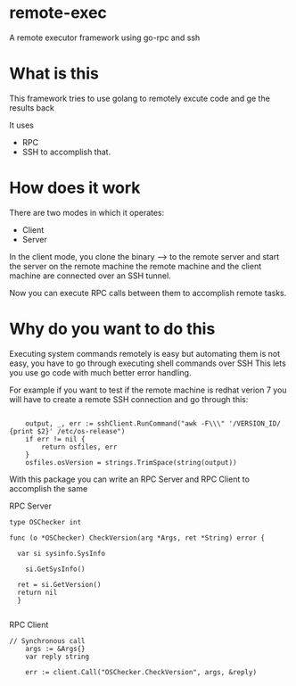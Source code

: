 # remote-exec
A remote executor framework using go-rpc and ssh

# What is this
This framework tries to use golang to remotely excute code and ge the results back

It uses
* RPC
* SSH
to accomplish that.

# How does it work

There are two modes in which it operates:

* Client
* Server

In the client mode, you clone the binary --> to the remote server and start the server on the remote machine
the remote machine and the client machine are connected over an SSH tunnel.

Now you can execute RPC calls between them to accomplish remote tasks.

# Why do you want to do this

Executing system commands remotely is easy but automating them is not easy, you have to go through executing shell commands over SSH
This lets you use go code with much better error handling.

For example if you want to test if the remote machine is redhat verion 7 you will have to create a remote SSH connection and go through this:

```

	output, _, err := sshClient.RunCommand("awk -F\\\" '/VERSION_ID/ {print $2}' /etc/os-release")
	if err != nil {
		return osfiles, err
	}
	osfiles.osVersion = strings.TrimSpace(string(output))

```
With this package you can write an RPC Server and RPC Client to accomplish the same

RPC Server

```
type OSChecker int

func (o *OSChecker) CheckVersion(arg *Args, ret *String) error {

  var si sysinfo.SysInfo

	si.GetSysInfo()
  
  ret = si.GetVersion()
  return nil
  }
  

```

RPC Client

```
// Synchronous call
	args := &Args{}
	var reply string
	
	err := client.Call("OSChecker.CheckVersion", args, &reply)
	
```

